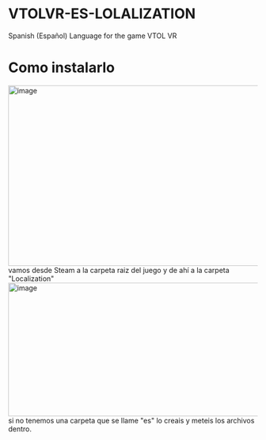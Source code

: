 # VTOLVR-ES-LOLALIZATION
Spanish (Español) Language for the game VTOL VR

# Como instalarlo
<img width="519" height="365" alt="image" src="https://github.com/user-attachments/assets/98676cfe-387f-4c2e-8e63-b7cadf94588f" />
vamos desde Steam a la carpeta raiz del juego y de ahí a la carpeta "Localization"
<img width="646" height="270" alt="image" src="https://github.com/user-attachments/assets/a3b93811-af5d-4cf2-9096-b3126fe132f6" />
si no tenemos una carpeta que se llame "es" lo creais y meteis los archivos dentro.
